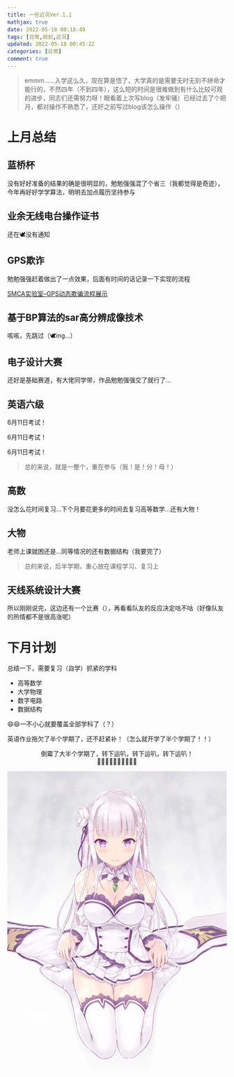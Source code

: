 ```yaml
---
title: 一些近况Ver.1.1
mathjax: true
date: 2022-05-18 00:18:49
tags: [日常,规划,近况]
updated: 2022-05-18 00:45:22
categories: [日常]
comment: true
---
```


> emmm......入学这么久，现在算是悟了，大学真的是需要无时无刻不拼命才能行的，不然四年（不到四年），这么短的时间是很难做到有什么比较可观的进步，同志们还需努力呀！眼看着上次写blog（发牢骚）已经过去了个把月，都对操作不熟悉了，还好之前写过blog该怎么操作（）

# 上月总结

## 蓝桥杯

没有好好准备的结果的确是很明显的，勉勉强强混了个省三（我都觉得是奇迹），今年再好好学学算法，明明去加点履历坚持参与

## 业余无线电台操作证书

还在🕊没有通知

## GPS欺诈

勉勉强强赶着做出了一点效果，后面有时间的话记录一下实现的流程

[SMCA实验室–GPS动态欺骗流程展示](https://www.bilibili.com/video/BV1Xr4y1t7R4?spm_id_from=333.999.list.card_archive.click)

## 基于BP算法的sar高分辨成像技术

咳咳，先跳过（🕊ing…）

## 电子设计大赛

还好是基础赛道，有大佬同学带，作品勉勉强强交了就行了…

## 英语六级

6月11日考试！

6月11日考试！

6月11日考试！

> 总的来说，就是一整个，重在参与（我！是！分！母！）

## 高数

没怎么花时间复习…下个月要花更多的时间去复习高等数学…还有大物！

## 大物

老师上课就困还是…同等情况的还有数据结构（我要完了）

> 总的来说，后半学期，重心放在课程学习、复习上

## 天线系统设计大赛

所以刚刚说完，这边还有一个比赛（），再看看队友的反应决定咕不咕（好像队友的热情都不是很高涨呢）

# 下月计划

总结一下，需要复习（自学）抓紧的学科

+ 高等数学
+ 大学物理
+ 数字电路
+ 数据结构

😄😄一不小心就要覆盖全部学科了（？）

英语作业拖欠了半个学期了，还不赶紧补！（怎么就开学了半个学期了！！）

<div align = "center">倒霉了大半个学期了，转下运叭，转下运叭，转下运叭！</div>

<div align = "center">🌸🌸🌸🌸🌸🌸🌸🌸🌸🌸</div>

![EMT](EMT.png)